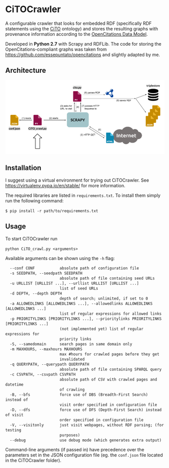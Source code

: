 # CiTOCrawler

A configurable crawler that looks for embedded RDF (specifically RDF statements using the [CiTO](http://www.sparontologies.net/ontologies/cito) ontology) and stores the resulting graphs with provenance information according to the [OpenCitations Data Model](https://dx.doi.org/10.6084/m9.figshare.3443876).

Developed in **Python 2.7** with Scrapy and RDFLib. The code for storing the OpenCitations-compliant graphs was taken from https://github.com/essepuntato/opencitations and slightly adapted by me.


## Architecture
![CiTOCrawler architecture](https://github.com/patmha/CiTOCrawler/blob/master/CiTOCrawler_architecture.png "CiTOCrawler architecture")

## Installation
I suggest using a virtual environment for trying out CiTOCrawler. See https://virtualenv.pypa.io/en/stable/ for more information.

The required libraries are listed in `requirements.txt`. To install them simply run the following command:

`$ pip install -r path/to/requirements.txt`


## Usage

To start CiTOCrawler run

`python CiTO_crawl.py <arguments>`

Available arguments can be shown using the `-h` flag:

```
  --conf CONF           absolute path of configuration file
  -s SEEDPATH, --seedpath SEEDPATH
                        absolute path of file containing seed URLs
  -u URLLIST [URLLIST ...], --urllist URLLIST [URLLIST ...]
                        list of seed URLs
  -d DEPTH, --depth DEPTH
                        depth of search; unlimited, if set to 0
  -a ALLOWEDLINKS [ALLOWEDLINKS ...], --allowedlinks ALLOWEDLINKS [ALLOWEDLINKS ...]
                        list of regular expressions for allowed links
  -p PRIORITYLINKS [PRIORITYLINKS ...], --prioritylinks PRIORITYLINKS [PRIORITYLINKS ...]
                        (not implemented yet) list of regular expressions for
                        priority links
  -S, --samedomain      search pages in same domain only
  -m MAXHOURS, --maxhours MAXHOURS
                        max #hours for crawled pages before they get
                        invalidated
  -q QUERYPATH, --querypath QUERYPATH
                        absolute path of file containing SPARQL query
  -c CSVPATH, --csvpath CSVPATH
                        absolute path of CSV with crawled pages and datetime
                        of crawling
  -B, --bfs             force use of DBS (Breadth-First Search) instead of
                        visit order specified in configuration file
  -D, --dfs             force use of DFS (Depth-First Search) instead of visit
                        order specified in configuration file
  -V, --visitonly       just visit webpages, without RDF parsing; (for testing
                        purposes)
  --debug               use debug mode (which generates extra output)
```

Command-line arguments (if passed in) have precedence over the parameters set in the JSON configuration file (eg. the `conf.json` file located in the CiTOCrawler folder).


